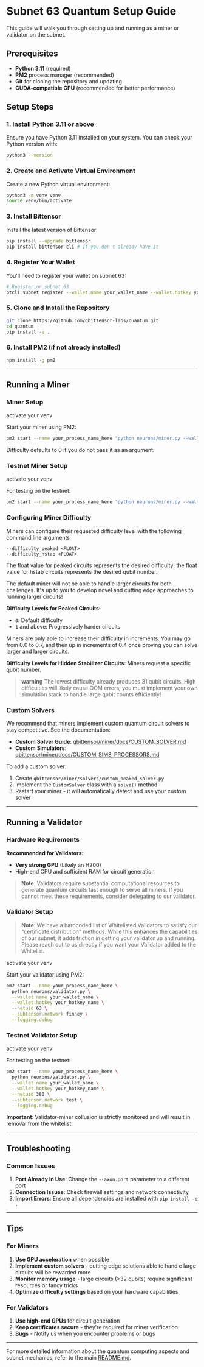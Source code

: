 # Subnet 63 Quantum Setup Guide

This guide will walk you through setting up and running as a miner or validator on the subnet.

## Prerequisites

- **Python 3.11** (required)
- **PM2** process manager (recommended)
- **Git** for cloning the repository and updating
- **CUDA-compatible GPU** (recommended for better performance)

## Setup Steps

### 1. Install Python 3.11 or above

Ensure you have Python 3.11 installed on your system. You can check your Python version with:
```bash
python3 --version
```

### 2. Create and Activate Virtual Environment

Create a new Python virtual environment:
```bash
python3 -m venv venv
source venv/bin/activate
```

### 3. Install Bittensor

Install the latest version of Bittensor:
```bash
pip install --upgrade bittensor
pip install bittensor-cli # If you don't already have it
```

### 4. Register Your Wallet

You'll need to register your wallet on subnet 63:

```bash
# Register on subnet 63
btcli subnet register --wallet.name your_wallet_name --wallet.hotkey your_hotkey_name --netuid 63
```

### 5. Clone and Install the Repository

```bash
git clone https://github.com/qbittensor-labs/quantum.git
cd quantum
pip install -e .
```

### 6. Install PM2 (if not already installed)

```bash
npm install -g pm2
```

---

## Running a Miner

### Miner Setup

activate your venv 

Start your miner using PM2:

```bash
pm2 start --name your_process_name_here "python neurons/miner.py --wallet.name your_wallet_name --wallet.hotkey your_hotkey_name --netuid 63 --subtensor.network put_network_here --axon.port 8091 --logging.trace --difficulty <float>
```

Difficulty defaults to 0 if you do not pass it as an argument.

### Testnet Miner Setup

activate your venv 

For testing on the testnet:

```bash
pm2 start --name your_process_name_here "python neurons/miner.py --wallet.name your_wallet_name --wallet.hotkey your_hotkey_name --netuid 380 --subtensor.network test--axon.port 8091 --logging.trace --difficulty <float>
```

### Configuring Miner Difficulty

Miners can configure their requested difficulty level with the following command line arguments
```
--difficulty_peaked <FLOAT>
--difficulty_hstab <FLOAT>
```

The float value for peaked circuits represents the desired difficulty; the float value for hstab circuits represents the desired qubit number.

The default miner will not be able to handle larger circuits for both challenges. It's up to you to develop novel and cutting edge approaches to running larger circuits!

**Difficulty Levels for Peaked Circuits:**
- `0`: Default difficulty
- `1` and above: Progressively harder circuits

Miners are only able to increase their difficulty in increments. You may go from 0.0 to 0.7, and then up in increments of 0.4 once proving you can solve larger and larger circuits.

**Difficulty Levels for Hidden Stabilizer Circuits:**
Miners request a specific qubit number.

> **warning** The lowest difficulty already produces 31 qubit circuits. High difficulties will likely cause OOM errors, you must implement your own simulation stack to handle large qubit counts efficiently!

### Custom Solvers

We recommend that miners implement custom quantum circuit solvers to stay competitive. See the documentation:
- **Custom Solver Guide**: [qbittensor/miner/docs/CUSTOM_SOLVER.md](qbittensor/miner/docs/CUSTOM_SOLVER.md)
- **Custom Simulators**: [qbittensor/miner/docs/CUSTOM_SIMS_PROCESSORS.md](qbittensor/miner/docs/CUSTOM_SIMS_PROCESSORS.md)

To add a custom solver:
1. Create `qbittensor/miner/solvers/custom_peaked_solver.py`
2. Implement the `CustomSolver` class with a `solve()` method
3. Restart your miner - it will automatically detect and use your custom solver

---

## Running a Validator

### Hardware Requirements

**Recommended for Validators:**
- **Very strong GPU** (Likely an H200)
- High-end CPU and sufficient RAM for circuit generation

> **Note**: Validators require substantial computational resources to generate quantum circuits fast enough to serve all miners. If you cannot meet these requirements, consider delegating to our validator.

### Validator Setup

> **Note**: We have a hardcoded list of Whitelisted Validators to satisfy our "certificate distribution" methods. While this enhances the capabilities of our subnet, it adds friction in getting your validator up and running. Please reach out to us directly if you want your Validator added to the Whitelist.

activate your venv 

Start your validator using PM2:

```bash
pm2 start --name your_process_name_here \
  python neurons/validator.py \
  --wallet.name your_wallet_name \
  --wallet.hotkey your_hotkey_name \
  --netuid 63 \
  --subtensor.network finney \
  --logging.debug
```

### Testnet Validator Setup

activate your venv 

For testing on the testnet:

```bash
pm2 start --name your_process_name_here \
  python neurons/validator.py \
  --wallet.name your_wallet_name \
  --wallet.hotkey your_hotkey_name \
  --netuid 380 \
  --subtensor.network test \
  --logging.debug
```

**Important**: Validator-miner collusion is strictly monitored and will result in removal from the whitelist.

---

## Troubleshooting

### Common Issues

1. **Port Already in Use**: Change the `--axon.port` parameter to a different port
3. **Connection Issues**: Check firewall settings and network connectivity
4. **Import Errors**: Ensure all dependencies are installed with `pip install -e .`

---

## Tips

### For Miners

1. **Use GPU acceleration** when possible
2. **Implement custom solvers** - cutting edge solutions able to handle large circuits will be rewarded more
3. **Monitor memory usage** - large circuits (>32 qubits) require significant resources or fancy tricks
4. **Optimize difficulty settings** based on your hardware capabilities

### For Validators

1. **Use high-end GPUs** for circuit generation
3. **Keep certificates secure** - they're required for miner verification
4. **Bugs** - Notify us when you encounter problems or bugs

---

For more detailed information about the quantum computing aspects and subnet mechanics, refer to the main [README.md](README.md). 